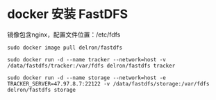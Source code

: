 # docker 安装 FastDFS

镜像包含nginx，配置文件位置：/etc/fdfs
```shell
sudo docker image pull delron/fastdfs

sudo docker run -d --name tracker --network=host -v /data/fastdfs/tracker:/var/fdfs delron/fastdfs tracker

sudo docker run -d --name storage --network=host -e TRACKER_SERVER=47.97.8.7:22122 -v /data/fastdfs/storage:/var/fdfs delron/fastdfs storage
```

